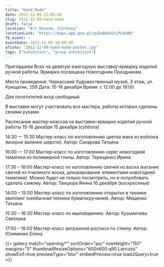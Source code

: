 ```yaml
---
title: "Hand Made"
date: 2012-12-09 21:05:56
slug: 2012-12-09-hand-made
draft: false
location: "Art Museum, Cherkasy"
locationLink: "https://maps.app.goo.gl/gLDuB68uUijPLQoN8"
fb_event: ~
eventDate: 2012-12-09 18:00:00
afisha: "2012-12-09-hand-made-poster.jpg"
tags: ["exhibition", "group exhibition"]
---
```


Приглашаем Всех на девятую ежегодную выставку-ярмарку изделий  ручной работы. Ярмарка посвящена Новогодним Праздникам.

Место проведения: Черкасский Художественный музей, 3 этаж, ул. Крещатик, 259
Дата: 15-16 декабря
Время: с 12:00 до 19:00

Для посетителей вход свободный.

В выставке могут участвовать все мастера, работы которых сделаны своими руками.

Расписание мастер-классов на выставке-ярмарке изделий ручной работы 15-16 декабря
15 декабря (суббота)

14:30 — 15:30 Мастер-класс по изготовлению цветка мака из войлока (мокрое валяние шерсти).
Автор: Сахарова Татьяна

16:00 — 17:00 Мастер-класс по изготовлению серег новогодней тематики из полимерной глины.
Автор: Терещенко Ирина

17:30 – 18:00 Мастер-класс по изготовлению свечей из воска (катание свечей из пчелиного воска, декорирование элементами новогодней тематики). Можно будет не только посмотреть, но и попробовать сделать самому.
Автор: Танцюра Янина
16 декабря (воскресенье) 

14:00 – 15:00 Мастер-класс по изготовлению открытки в технике квиллинг (необычная техника бумагокручения).
Автор: Мищенко Татьяна

15:30 – 16:30 Мастер-класс по мыловарению.
Автор: Кузьмичева Светлана

17:00 – 18:00 Мастер-класс витражной росписи по стеклу.
Автор: Юхименко Елена

{{< gallery match="opening/*" sortOrder="asc" rowHeight="150" margins="5" thumbnailResizeOptions="600x600 q90 Lanczos" showExif=true previewType="blur" embedPreview=true loadJQuery=true >}}
